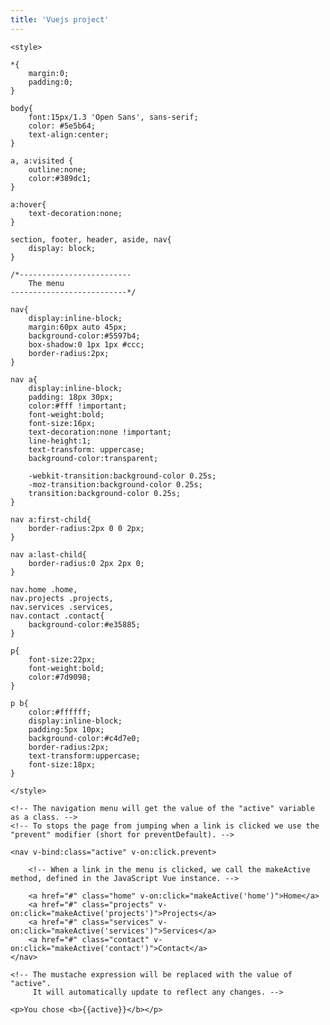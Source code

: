 ```yaml
---
title: 'Vuejs project'
---
```


<html>
<head>
    <meta charset="utf-8">
    <meta http-equiv="X-UA-Compatible" content="IE=edge">
    <meta name="viewport" content="width=device-width, initial-scale=1">
    <title>Vue.js Navigation Menu</title>

    <style>

	*{
		margin:0;
		padding:0;
	}

	body{
		font:15px/1.3 'Open Sans', sans-serif;
		color: #5e5b64;
		text-align:center;
	}

	a, a:visited {
		outline:none;
		color:#389dc1;
	}

	a:hover{
		text-decoration:none;
	}

	section, footer, header, aside, nav{
		display: block;
	}

	/*-------------------------
		The menu
	--------------------------*/

	nav{
		display:inline-block;
		margin:60px auto 45px;
		background-color:#5597b4;
		box-shadow:0 1px 1px #ccc;
		border-radius:2px;
	}

	nav a{
		display:inline-block;
		padding: 18px 30px;
		color:#fff !important;
		font-weight:bold;
		font-size:16px;
		text-decoration:none !important;
		line-height:1;
		text-transform: uppercase;
		background-color:transparent;

		-webkit-transition:background-color 0.25s;
		-moz-transition:background-color 0.25s;
		transition:background-color 0.25s;
	}

	nav a:first-child{
		border-radius:2px 0 0 2px;
	}

	nav a:last-child{
		border-radius:0 2px 2px 0;
	}

	nav.home .home,
	nav.projects .projects,
	nav.services .services,
	nav.contact .contact{
		background-color:#e35885;
	}

	p{
		font-size:22px;
		font-weight:bold;
		color:#7d9098;
	}

	p b{
		color:#ffffff;
		display:inline-block;
		padding:5px 10px;
		background-color:#c4d7e0;
		border-radius:2px;
		text-transform:uppercase;
		font-size:18px;
	}

    </style>

</head>
<body>

<div id="main">

	<!-- The navigation menu will get the value of the "active" variable as a class. -->
	<!-- To stops the page from jumping when a link is clicked we use the "prevent" modifier (short for preventDefault). -->

	<nav v-bind:class="active" v-on:click.prevent>

		<!-- When a link in the menu is clicked, we call the makeActive method, defined in the JavaScript Vue instance. -->

		<a href="#" class="home" v-on:click="makeActive('home')">Home</a>
		<a href="#" class="projects" v-on:click="makeActive('projects')">Projects</a>
		<a href="#" class="services" v-on:click="makeActive('services')">Services</a>
		<a href="#" class="contact" v-on:click="makeActive('contact')">Contact</a>
	</nav>

 	<!-- The mustache expression will be replaced with the value of "active".
 		 It will automatically update to reflect any changes. -->

	<p>You chose <b>{{active}}</b></p>
</div>

<script src="https://cdnjs.cloudflare.com/ajax/libs/vue/2.0.5/vue.min.js"></script>
<script>
// Creating a new Vue instance and pass in an options object.
var demo = new Vue({

	// A DOM element to mount our view model.
	el: '#main',

	// Define properties and give them initial values.
	data: {
		active: 'home'
	},

	// Functions we will be using.
	methods: {
		makeActive: function(item){
			// When a model is changed, the view will be automatically updated.
			this.active = item;
		}
	}
});
</script>
</body>
</html>

